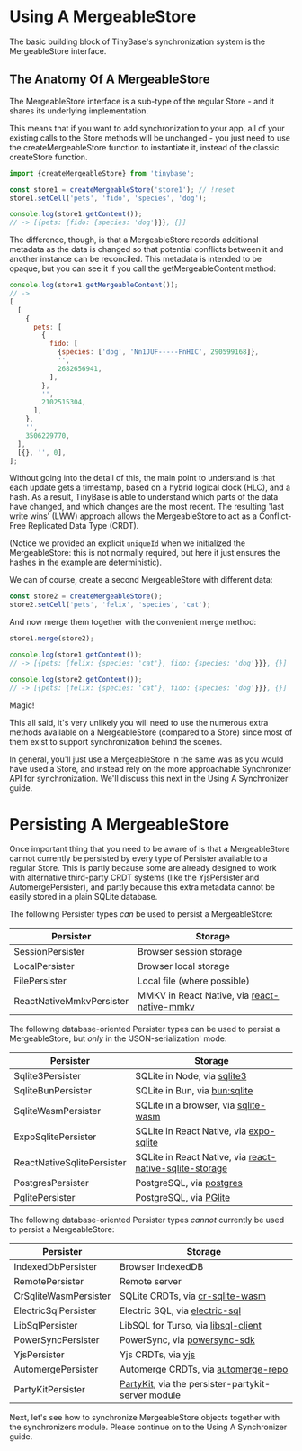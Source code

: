 # Using A MergeableStore

The basic building block of TinyBase's synchronization system is the
MergeableStore interface.

## The Anatomy Of A MergeableStore

The MergeableStore interface is a sub-type of the regular Store - and it shares
its underlying implementation.

This means that if you want to add synchronization to your app, all of your
existing calls to the Store methods will be unchanged - you just need to use the
createMergeableStore function to instantiate it, instead of the classic
createStore function.

```js
import {createMergeableStore} from 'tinybase';

const store1 = createMergeableStore('store1'); // !reset
store1.setCell('pets', 'fido', 'species', 'dog');

console.log(store1.getContent());
// -> [{pets: {fido: {species: 'dog'}}}, {}]
```

The difference, though, is that a MergeableStore records additional metadata as
the data is changed so that potential conflicts between it and another instance
can be reconciled. This metadata is intended to be opaque, but you can see it if
you call the getMergeableContent method:

```js
console.log(store1.getMergeableContent());
// ->
[
  [
    {
      pets: [
        {
          fido: [
            {species: ['dog', 'Nn1JUF-----FnHIC', 290599168]},
            '',
            2682656941,
          ],
        },
        '',
        2102515304,
      ],
    },
    '',
    3506229770,
  ],
  [{}, '', 0],
];
```

Without going into the detail of this, the main point to understand is that each
update gets a timestamp, based on a hybrid logical clock (HLC), and a hash. As a
result, TinyBase is able to understand which parts of the data have changed, and
which changes are the most recent. The resulting 'last write wins' (LWW)
approach allows the MergeableStore to act as a Conflict-Free Replicated Data
Type (CRDT).

(Notice we provided an explicit `uniqueId` when we initialized the
MergeableStore: this is not normally required, but here it just ensures the
hashes in the example are deterministic).

We can of course, create a second MergeableStore with different data:

```js
const store2 = createMergeableStore();
store2.setCell('pets', 'felix', 'species', 'cat');
```

And now merge them together with the convenient merge method:

```js
store1.merge(store2);

console.log(store1.getContent());
// -> [{pets: {felix: {species: 'cat'}, fido: {species: 'dog'}}}, {}]

console.log(store2.getContent());
// -> [{pets: {felix: {species: 'cat'}, fido: {species: 'dog'}}}, {}]
```

Magic!

This all said, it's very unlikely you will need to use the numerous extra
methods available on a MergeableStore (compared to a Store) since most of them
exist to support synchronization behind the scenes.

In general, you'll just use a MergeableStore in the same was as you would have
used a Store, and instead rely on the more approachable Synchronizer API for
synchronization. We'll discuss this next in the Using A Synchronizer guide.

# Persisting A MergeableStore

Once important thing that you need to be aware of is that a MergeableStore
cannot currently be persisted by every type of Persister available to a regular
Store. This is partly because some are already designed to work with alternative
third-party CRDT systems (like the YjsPersister and AutomergePersister), and
partly because this extra metadata cannot be easily stored in a plain SQLite
database.

The following Persister types _can_ be used to persist a MergeableStore:

| Persister                | Storage                                                                                      |
| ------------------------ | -------------------------------------------------------------------------------------------- |
| SessionPersister         | Browser session storage                                                                      |
| LocalPersister           | Browser local storage                                                                        |
| FilePersister            | Local file (where possible)                                                                  |
| ReactNativeMmkvPersister | MMKV in React Native, via [react-native-mmkv](https://github.com/mrousavy/react-native-mmkv) |

The following database-oriented Persister types can be used to persist a
MergeableStore, but _only_ in the 'JSON-serialization' mode:

| Persister                  | Storage                                                                                                          |
| -------------------------- | ---------------------------------------------------------------------------------------------------------------- |
| Sqlite3Persister           | SQLite in Node, via [sqlite3](https://github.com/TryGhost/node-sqlite3)                                          |
| SqliteBunPersister         | SQLite in Bun, via [bun:sqlite](https://bun.sh/docs/api/sqlite)                                                  |
| SqliteWasmPersister        | SQLite in a browser, via [sqlite-wasm](https://github.com/tomayac/sqlite-wasm)                                   |
| ExpoSqlitePersister        | SQLite in React Native, via [expo-sqlite](https://github.com/expo/expo/tree/main/packages/expo-sqlite)           |
| ReactNativeSqlitePersister | SQLite in React Native, via [react-native-sqlite-storage](https://github.com/andpor/react-native-sqlite-storage) |
| PostgresPersister          | PostgreSQL, via [postgres](https://github.com/porsager/postgres)                                                 |
| PglitePersister            | PostgreSQL, via [PGlite](https://github.com/electric-sql/pglite)                                                 |

The following database-oriented Persister types _cannot_ currently be used to
persist a MergeableStore:

| Persister             | Storage                                                                                  |
| --------------------- | ---------------------------------------------------------------------------------------- |
| IndexedDbPersister    | Browser IndexedDB                                                                        |
| RemotePersister       | Remote server                                                                            |
| CrSqliteWasmPersister | SQLite CRDTs, via [cr-sqlite-wasm](https://github.com/vlcn-io/cr-sqlite)                 |
| ElectricSqlPersister  | Electric SQL, via [electric-sql](https://github.com/electric-sql/electric)               |
| LibSqlPersister       | LibSQL for Turso, via [libsql-client](https://github.com/tursodatabase/libsql-client-ts) |
| PowerSyncPersister    | PowerSync, via [powersync-sdk](https://github.com/powersync-ja/powersync-js)             |
| YjsPersister          | Yjs CRDTs, via [yjs](https://github.com/yjs/yjs)                                         |
| AutomergePersister    | Automerge CRDTs, via [automerge-repo](https://github.com/automerge/automerge-repo)       |
| PartyKitPersister     | [PartyKit](https://www.partykit.io/), via the persister-partykit-server module           |

Next, let's see how to synchronize MergeableStore objects together with the
synchronizers module. Please continue on to the Using A Synchronizer guide.
